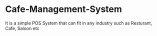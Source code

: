 # Cafe-Management-System
It is a simple POS System that can fit in any industry such as
 Resturant, Cafe, Saloon
etc

